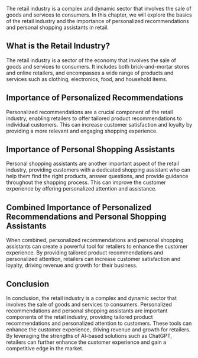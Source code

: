 
The retail industry is a complex and dynamic sector that involves the sale of goods and services to consumers. In this chapter, we will explore the basics of the retail industry and the importance of personalized recommendations and personal shopping assistants in retail.

What is the Retail Industry?
----------------------------

The retail industry is a sector of the economy that involves the sale of goods and services to consumers. It includes both brick-and-mortar stores and online retailers, and encompasses a wide range of products and services such as clothing, electronics, food, and household items.

Importance of Personalized Recommendations
------------------------------------------

Personalized recommendations are a crucial component of the retail industry, enabling retailers to offer tailored product recommendations to individual customers. This can increase customer satisfaction and loyalty by providing a more relevant and engaging shopping experience.

Importance of Personal Shopping Assistants
------------------------------------------

Personal shopping assistants are another important aspect of the retail industry, providing customers with a dedicated shopping assistant who can help them find the right products, answer questions, and provide guidance throughout the shopping process. This can improve the customer experience by offering personalized attention and assistance.

Combined Importance of Personalized Recommendations and Personal Shopping Assistants
------------------------------------------------------------------------------------

When combined, personalized recommendations and personal shopping assistants can create a powerful tool for retailers to enhance the customer experience. By providing tailored product recommendations and personalized attention, retailers can increase customer satisfaction and loyalty, driving revenue and growth for their business.

Conclusion
----------

In conclusion, the retail industry is a complex and dynamic sector that involves the sale of goods and services to consumers. Personalized recommendations and personal shopping assistants are important components of the retail industry, providing tailored product recommendations and personalized attention to customers. These tools can enhance the customer experience, driving revenue and growth for retailers. By leveraging the strengths of AI-based solutions such as ChatGPT, retailers can further enhance the customer experience and gain a competitive edge in the market.
